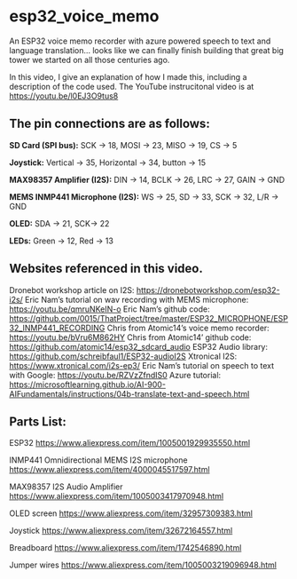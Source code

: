 # esp32_voice_memo
 

An ESP32 voice memo recorder with azure powered speech to text and language translation… looks like we can finally finish building that great big tower we started on all those centuries ago.

In this video, I give an explanation of how I made this, including a description of the code used. The YouTube instrucitonal video is at https://youtu.be/l0EJ3O9tus8 

## The pin connections are as follows:
__SD Card (SPI bus):__   SCK -> 18, MOSI -> 23, MISO -> 19, CS -> 5

__Joystick:__ Vertical -> 35, Horizontal -> 34, button -> 15

__MAX98357 Amplifier (I2S):__  DIN -> 14, BCLK -> 26, LRC -> 27, GAIN -> GND

__MEMS INMP441 Microphone (I2S):__  WS -> 25, SD -> 33, SCK -> 32, L/R -> GND

__OLED:__  SDA -> 21, SCK-> 22

__LEDs:__  Green -> 12, Red -> 13

## Websites referenced in this video.
Dronebot workshop article on I2S: https://dronebotworkshop.com/esp32-i2s/ 
Eric Nam’s tutorial on wav recording with MEMS microphone: https://youtu.be/qmruNKeIN-o 
Eric Nam’s github code: https://github.com/0015/ThatProject/tree/master/ESP32_MICROPHONE/ESP32_INMP441_RECORDING 
Chris from Atomic14’s voice memo recorder: https://youtu.be/bVru6M862HY 
Chris from Atomic14’ github code: https://github.com/atomic14/esp32_sdcard_audio 
ESP32 Audio library: https://github.com/schreibfaul1/ESP32-audioI2S 
Xtronical I2S: https://www.xtronical.com/i2s-ep3/ 
Eric Nam’s tutorial on speech to text with Google: https://youtu.be/RZVzZfndIS0 
Azure tutorial: https://microsoftlearning.github.io/AI-900-AIFundamentals/instructions/04b-translate-text-and-speech.html 


## Parts List:

ESP32
https://www.aliexpress.com/item/1005001929935550.html

INMP441 Omnidirectional MEMS I2S microphone
https://www.aliexpress.com/item/4000045517597.html

MAX98357 I2S Audio Amplifier
https://www.aliexpress.com/item/1005003417970948.html

OLED screen
https://www.aliexpress.com/item/32957309383.html 

Joystick
https://www.aliexpress.com/item/32672164557.html

Breadboard
https://www.aliexpress.com/item/1742546890.html

Jumper wires
https://www.aliexpress.com/item/1005003219096948.html 

